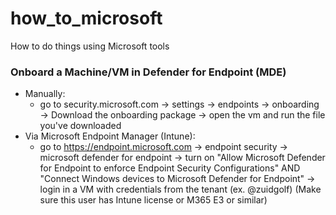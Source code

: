 # how_to_microsoft
How to do things using Microsoft tools

### Onboard a Machine/VM in Defender for Endpoint (MDE)
- Manually:
  - go to security.microsoft.com -> settings -> endpoints -> onboarding -> Download the onboarding package -> open the vm and run the file you've downloaded
- Via Microsoft Endpoint Manager (Intune):
  - go to https://endpoint.microsoft.com -> endpoint security -> microsoft defender for endpoint -> turn on "Allow Microsoft Defender for Endpoint to enforce Endpoint Security Configurations" AND "Connect Windows devices to Microsoft Defender for Endpoint" -> login in a VM with credentials from the tenant (ex. @zuidgolf) (Make sure this user has Intune license or M365 E3 or similar)
